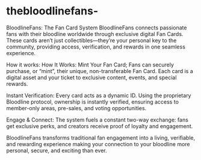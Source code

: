 # thebloodlinefans-

BloodlineFans: The Fan Card System  BloodlineFans connects passionate fans with their bloodline worldwide through exclusive digital Fan Cards. These cards aren’t just collectibles—they’re your personal key to the community, providing access, verification, and rewards in one seamless experience.

How it works: How It Works: Mint Your Fan Card; Fans can securely purchase, or “mint”, their unique, non-transferable Fan Card. Each card is a digital asset and your ticket to exclusive content, events, and special rewards.

Instant Verification: Every card acts as a dynamic ID. Using the proprietary Bloodline protocol, ownership is instantly verified, ensuring access to member-only areas, pre-sales, and voting opportunities.

Engage & Connect: The system fuels a constant two-way exchange: fans get exclusive perks, and creators receive proof of loyalty and engagement.

BloodlineFans transforms traditional fan engagement into a living, verifiable, and rewarding experience making your connection to your bloodline more personal, secure, and exciting than ever.
